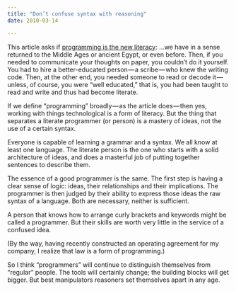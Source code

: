 ```yaml
---
title: "Don’t confuse syntax with reasoning"
date: 2010-03-14

---
```


This article asks if [programming is the new literacy](http://www.edutopia.org/literacy-computer-programming):
…we have in a sense returned to the Middle Ages or ancient Egypt, or even before. Then, if you needed to communicate your thoughts on paper, you couldn’t do it yourself. You had to hire a better-educated person — a scribe — who knew the writing code. Then, at the other end, you needed someone to read or decode it — unless, of course, you were “well educated,” that is, you had been taught to read and write and thus had become literate.

If we define “programming” broadly — as the article does — then yes, working with things technological is a form of literacy. But the thing that separates a literate programmer (or person) is a mastery of ideas, not the use of a certain syntax.

Everyone is capable of learning a grammar and a syntax. We all know at least one language. The literate person is the one who starts with a solid architecture of ideas, and does a masterful job of putting together sentences to describe them.

The essence of a good programmer is the same. The first step is having a clear sense of logic: ideas, their relationships and their implications. The programmer is then judged by their ability to express those ideas the raw syntax of a language. Both are necessary, neither is sufficient.

A person that knows how to arrange curly brackets and keywords might be called a programmer. But their skills are worth very little in the service of a confused idea.

(By the way, having recently constructed an operating agreement for my company, I realize that law is a form of programming.)

So I think “programmers” will continue to distinguish themselves from “regular” people. The tools will certainly change; the building blocks will get bigger. But best manipulators reasoners set themselves apart in any age.
